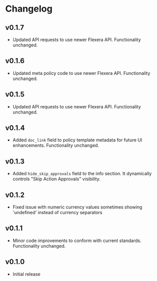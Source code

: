 # Changelog

## v0.1.7

- Updated API requests to use newer Flexera API. Functionality unchanged.

## v0.1.6

- Updated meta policy code to use newer Flexera API. Functionality unchanged.

## v0.1.5

- Updated API requests to use newer Flexera API. Functionality unchanged.

## v0.1.4

- Added `doc_link` field to policy template metadata for future UI enhancements. Functionality unchanged.

## v0.1.3

- Added `hide_skip_approvals` field to the info section. It dynamically controls "Skip Action Approvals" visibility.

## v0.1.2

- Fixed issue with numeric currency values sometimes showing 'undefined' instead of currency separators

## v0.1.1

- Minor code improvements to conform with current standards. Functionality unchanged.

## v0.1.0

- Initial release
